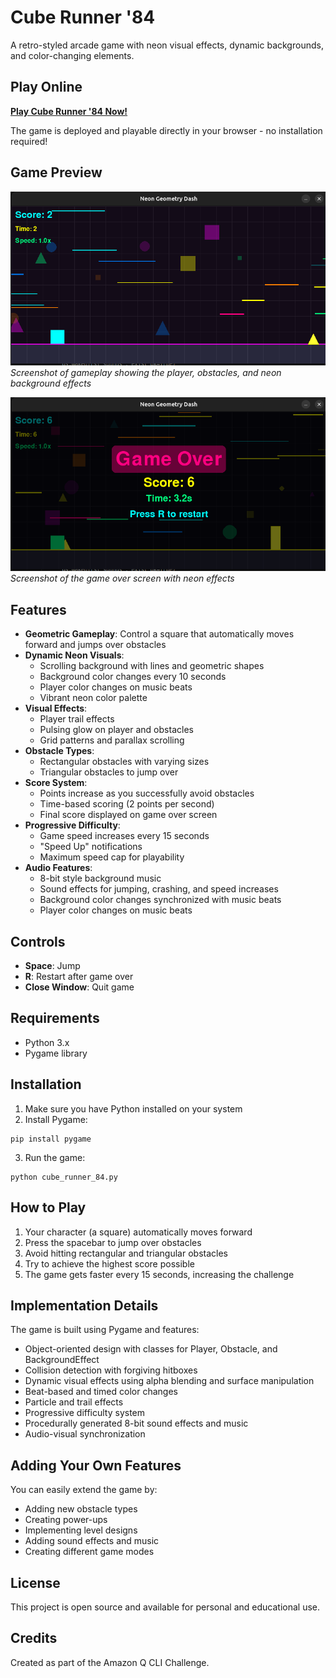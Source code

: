 # Cube Runner '84

A retro-styled arcade game with neon visual effects, dynamic backgrounds, and color-changing elements.

## Play Online

**[Play Cube Runner '84 Now!](https://thisis-gp.github.io/Cube-Runner-84/)**

The game is deployed and playable directly in your browser - no installation required!

## Game Preview

![Game Screenshot](screenshots/gameplay2.png)
*Screenshot of gameplay showing the player, obstacles, and neon background effects*

![Game Over Screen](screenshots/game_over2.png)
*Screenshot of the game over screen with neon effects*

## Features

- **Geometric Gameplay**: Control a square that automatically moves forward and jumps over obstacles
- **Dynamic Neon Visuals**: 
  - Scrolling background with lines and geometric shapes
  - Background color changes every 10 seconds
  - Player color changes on music beats
  - Vibrant neon color palette
- **Visual Effects**:
  - Player trail effects
  - Pulsing glow on player and obstacles
  - Grid patterns and parallax scrolling
- **Obstacle Types**:
  - Rectangular obstacles with varying sizes
  - Triangular obstacles to jump over
- **Score System**: 
  - Points increase as you successfully avoid obstacles
  - Time-based scoring (2 points per second)
  - Final score displayed on game over screen
- **Progressive Difficulty**:
  - Game speed increases every 15 seconds
  - "Speed Up" notifications
  - Maximum speed cap for playability
- **Audio Features**:
  - 8-bit style background music
  - Sound effects for jumping, crashing, and speed increases
  - Background color changes synchronized with music beats
  - Player color changes on music beats 


## Controls

- **Space**: Jump
- **R**: Restart after game over
- **Close Window**: Quit game

## Requirements

- Python 3.x
- Pygame library

## Installation

1. Make sure you have Python installed on your system
2. Install Pygame:
```
pip install pygame
```
3. Run the game:
```
python cube_runner_84.py
```

## How to Play

1. Your character (a square) automatically moves forward
2. Press the spacebar to jump over obstacles
3. Avoid hitting rectangular and triangular obstacles
4. Try to achieve the highest score possible
5. The game gets faster every 15 seconds, increasing the challenge

## Implementation Details

The game is built using Pygame and features:

- Object-oriented design with classes for Player, Obstacle, and BackgroundEffect
- Collision detection with forgiving hitboxes
- Dynamic visual effects using alpha blending and surface manipulation
- Beat-based and timed color changes
- Particle and trail effects
- Progressive difficulty system
- Procedurally generated 8-bit sound effects and music
- Audio-visual synchronization


## Adding Your Own Features

You can easily extend the game by:

- Adding new obstacle types
- Creating power-ups
- Implementing level designs
- Adding sound effects and music
- Creating different game modes

## License

This project is open source and available for personal and educational use.

## Credits

Created as part of the Amazon Q CLI Challenge.
